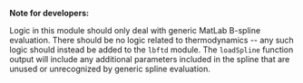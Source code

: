 **Note for developers:**


Logic in this module should only deal with generic MatLab B-spline evaluation.  There should be no logic related to thermodynamics -- any such logic should instead be added to the ``lbftd`` module.  The ``loadSpline`` function output will include any additional parameters included in the spline that are unused or unrecognized by generic spline evaluation.